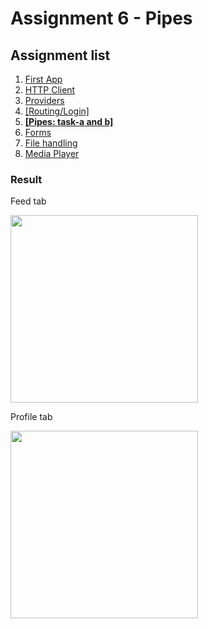 # Assignment 6 - Pipes

## Assignment list
1. [First App](https://github.com/joonasmkauppinen/first-ionic-app/tree/master)
2. [HTTP Client](https://github.com/joonasmkauppinen/first-ionic-app/tree/http-a)
3. [Providers](https://github.com/joonasmkauppinen/first-ionic-app/tree/ionic-providers)
4. [[Routing/Login]](https://github.com/joonasmkauppinen/first-ionic-app/tree/ionic-navigation-login)
5. **[[Pipes: task-a and b]](https://github.com/joonasmkauppinen/first-ionic-app/tree/ionic-pipes-task-a)**
6. [Forms](https://github.com/joonasmkauppinen/first-ionic-app/tree/ionic-forms)
7. [File handling]()
8. [Media Player]()

### Result

Feed tab

<img src="https://user-images.githubusercontent.com/28673805/51846630-a2e09c00-2322-11e9-8352-247c2d09e1b2.png" width="300">

Profile tab

<img src="https://user-images.githubusercontent.com/28673805/51846697-c3105b00-2322-11e9-8eae-3076565da32b.png" width="300">
